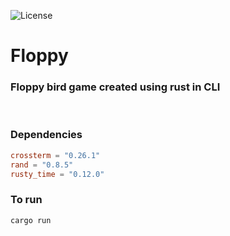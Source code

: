 <a><img alt="License" src="https://img.shields.io/badge/License-MIT-blue.svg"></a>

# Floppy 
### Floppy bird game created using rust in CLI
<br>

### Dependencies
```toml
crossterm = "0.26.1"
rand = "0.8.5"
rusty_time = "0.12.0"
```
### To run
`cargo run`